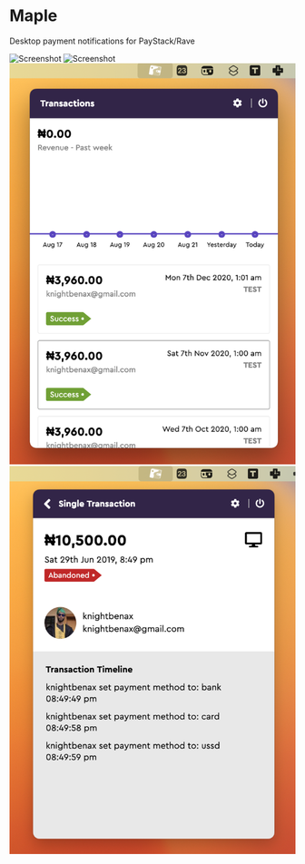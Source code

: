 # Maple
Desktop payment notifications for PayStack/Rave

![Screenshot](/screenshots/1.png?raw=true)
![Screenshot](/screenshots/2.png?raw=true)
![Screenshot](/screenshots/3.png?raw=true)
![Screenshot](/screenshots/4.png?raw=true)
